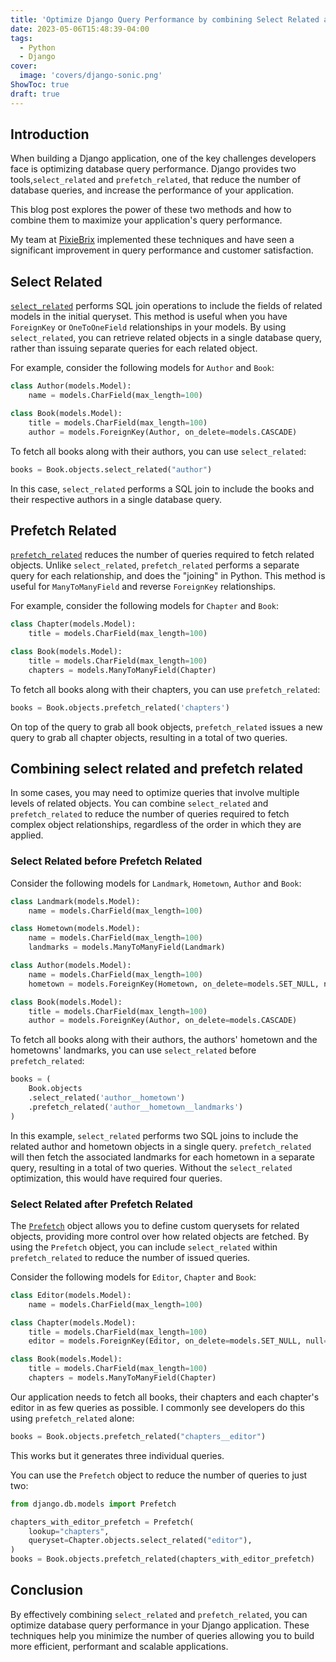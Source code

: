 ```yaml
---
title: 'Optimize Django Query Performance by combining Select Related and Prefetch Related'
date: 2023-05-06T15:48:39-04:00
tags:
  - Python
  - Django
cover:
  image: 'covers/django-sonic.png'
ShowToc: true
draft: true
---
```


## Introduction

When building a Django application, one of the key challenges developers face is optimizing database query performance. Django provides two tools,`select_related` and `prefetch_related`, that reduce the number of database queries, and increase the performance of your application.

This blog post explores the power of these two methods and how to combine them to maximize your application's query performance.

My team at [PixieBrix](https://www.pixiebrix.com/) implemented these techniques and have seen a significant improvement in query performance and customer satisfaction.

## Select Related

[`select_related`](https://docs.djangoproject.com/en/4.2/ref/models/querysets/#select-related) performs SQL join operations to include the fields of related models in the initial queryset. This method is useful when you have `ForeignKey` or `OneToOneField` relationships in your models. By using `select_related`, you can retrieve related objects in a single database query, rather than issuing separate queries for each related object.

For example, consider the following models for `Author` and `Book`:

```python
class Author(models.Model):
    name = models.CharField(max_length=100)

class Book(models.Model):
    title = models.CharField(max_length=100)
    author = models.ForeignKey(Author, on_delete=models.CASCADE)
```

To fetch all books along with their authors, you can use `select_related`:

```python
books = Book.objects.select_related("author")
```

In this case, `select_related` performs a SQL join to include the books and their respective authors in a single database query.

## Prefetch Related

[`prefetch_related`](https://docs.djangoproject.com/en/4.2/ref/models/querysets/#prefetch-related) reduces the number of queries required to fetch related objects. Unlike `select_related`, `prefetch_related` performs a separate query for each relationship, and does the "joining" in Python. This method is useful for `ManyToManyField` and reverse `ForeignKey` relationships.

For example, consider the following models for `Chapter` and `Book`:

```python
class Chapter(models.Model):
    title = models.CharField(max_length=100)

class Book(models.Model):
    title = models.CharField(max_length=100)
    chapters = models.ManyToManyField(Chapter)
```

To fetch all books along with their chapters, you can use `prefetch_related`:

```python
books = Book.objects.prefetch_related('chapters')
```

On top of the query to grab all book objects, `prefetch_related` issues a new query to grab all chapter objects, resulting in a total of two queries.

## Combining select related and prefetch related

In some cases, you may need to optimize queries that involve multiple levels of related objects. You can combine `select_related` and `prefetch_related` to reduce the number of queries required to fetch complex object relationships, regardless of the order in which they are applied.

### Select Related before Prefetch Related

Consider the following models for `Landmark`, `Hometown`, `Author` and `Book`:

```python
class Landmark(models.Model):
    name = models.CharField(max_length=100)

class Hometown(models.Model):
    name = models.CharField(max_length=100)
    landmarks = models.ManyToManyField(Landmark)

class Author(models.Model):
    name = models.CharField(max_length=100)
    hometown = models.ForeignKey(Hometown, on_delete=models.SET_NULL, null=True)

class Book(models.Model):
    title = models.CharField(max_length=100)
    author = models.ForeignKey(Author, on_delete=models.CASCADE)
```

To fetch all books along with their authors, the authors' hometown and the hometowns' landmarks, you can use `select_related` before `prefetch_related`:

```python
books = (
    Book.objects
    .select_related('author__hometown')
    .prefetch_related('author__hometown__landmarks')
)
```

In this example, `select_related` performs two SQL joins to include the related author and hometown objects in a single query. `prefetch_related` will then fetch the associated landmarks for each hometown in a separate query, resulting in a total of two queries. Without the `select_related` optimization, this would have required four queries.

### Select Related after Prefetch Related

The [`Prefetch`](https://docs.djangoproject.com/en/4.2/ref/models/querysets/#django.db.models.Prefetch) object allows you to define custom querysets for related objects, providing more control over how related objects are fetched. By using the `Prefetch` object, you can include `select_related` within `prefetch_related` to reduce the number of issued queries.

Consider the following models for `Editor`, `Chapter` and `Book`:

```python
class Editor(models.Model):
    name = models.CharField(max_length=100)

class Chapter(models.Model):
    title = models.CharField(max_length=100)
    editor = models.ForeignKey(Editor, on_delete=models.SET_NULL, null=True)

class Book(models.Model):
    title = models.CharField(max_length=100)
    chapters = models.ManyToManyField(Chapter)
```

Our application needs to fetch all books, their chapters and each chapter's editor in as few queries as possible. I commonly see developers do this using `prefetch_related` alone:

```python
books = Book.objects.prefetch_related("chapters__editor")
```

This works but it generates three individual queries.

You can use the `Prefetch` object to reduce the number of queries to just two:

```python
from django.db.models import Prefetch

chapters_with_editor_prefetch = Prefetch(
    lookup="chapters",
    queryset=Chapter.objects.select_related("editor"),
)
books = Book.objects.prefetch_related(chapters_with_editor_prefetch)
```

## Conclusion

By effectively combining `select_related` and `prefetch_related`, you can optimize database query performance in your Django application. These techniques help you minimize the number of queries allowing you to build more efficient, performant and scalable applications.
